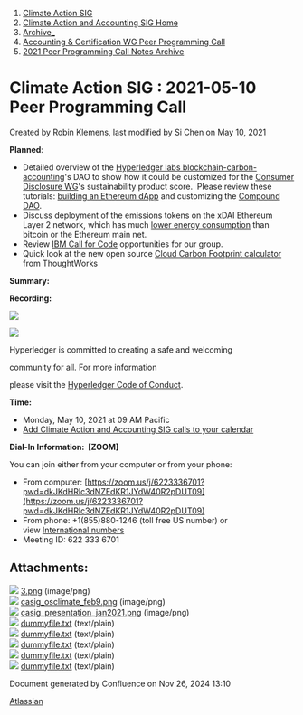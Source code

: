 1. [Climate Action SIG](index.html)
2. [Climate Action and Accounting SIG Home](Climate-Action-and-Accounting-SIG-Home_19005445.html)
3. [Archive\_](Archive__19006062.html)
4. [Accounting &amp; Certification WG Peer Programming Call](19006574.html)
5. [2021 Peer Programming Call Notes Archive](2021-Peer-Programming-Call-Notes-Archive_19006679.html)

# Climate Action SIG : 2021-05-10 Peer Programming Call

Created by Robin Klemens, last modified by Si Chen on May 10, 2021

**Planned**:

- Detailed overview of the [Hyperledger labs blockchain-carbon-accounting](https://github.com/hyperledger-labs/blockchain-carbon-accounting)'s DAO to show how it could be customized for the [Consumer Disclosure WG](Consumer-Disclosure-WG_19005757.html)'s sustainability product score.  Please review these tutorials: [building an Ethereum dApp](https://opentaps.org/2021/02/22/tutorial-building-an-ethereum-dapp-using-react-js-web3modal-ethers-hardhat/) and customizing the [Compound DAO](https://opentaps.org/2021/03/24/tutorial-how-to-customize-and-deploy-compound-dao/).
- Discuss deployment of the emissions tokens on the xDAI Ethereum Layer 2 network, which has much [lower energy consumption](https://www.xdaichain.com/about-xdai/news-and-information/xdai-energy-efficiency) than bitcoin or the Ethereum main net.
- Review [IBM Call for Code](https://developer.ibm.com/callforcode/get-started/climate-change/green-consumption/) opportunities for our group.
- Quick look at the new open source [Cloud Carbon Footprint calculator](https://www.cloudcarbonfootprint.org/docs/overview/) from ThoughtWorks

**Summary:**

**Recording:**

![](https://wiki.hyperledger.org/download/attachments/29034696/Antitrustnotice.png?version=1&modificationDate=1581695654000&api=v2)

![](https://wiki.hyperledger.org/download/attachments/2392771/welcome.png?version=2&modificationDate=1572450107000&api=v2)

Hyperledger is committed to creating a safe and welcoming

community for all. For more information

please visit the [Hyperledger Code of Conduct](https://lf-hyperledger.atlassian.net/wiki/spaces/HYP/pages/19595281/Hyperledger+Code+of+Conduct).

**Time:**

- Monday, May 10, 2021 at 09 AM Pacific
- [Add Climate Action and Accounting SIG calls to your calendar](https://lists.hyperledger.org/g/climate-sig/ics/invite.ics?repeatid=31581)

**Dial-In Information:  \[ZOOM]**

You can join either from your computer or from your phone:

- From computer: [https://zoom.us/j/6223336701?pwd=dkJKdHRlc3dNZEdKR1JYdW40R2pDUT09](https://zoom.us/j/6223336701?pwd=dkJKdHRlc3dNZEdKR1JYdW40R2pDUT09)
- From phone: +1(855)880-1246 (toll free US number) or view [International numbers](https://zoom.us/u/bAaJoyznp)
- Meeting ID: 622 333 6701

## Attachments:

![](images/icons/bullet_blue.gif) [3.png](attachments/19007418/19007420.png) (image/png)  
![](images/icons/bullet_blue.gif) [casig\_osclimate\_feb9.png](attachments/19007418/19007423.png) (image/png)  
![](images/icons/bullet_blue.gif) [casig\_presentation\_jan2021.png](attachments/19007418/19007424.png) (image/png)  
![](images/icons/bullet_blue.gif) [dummyfile.txt](attachments/19007418/19007419.txt) (text/plain)  
![](images/icons/bullet_blue.gif) [dummyfile.txt](attachments/19007418/19007421.txt) (text/plain)  
![](images/icons/bullet_blue.gif) [dummyfile.txt](attachments/19007418/19007422.txt) (text/plain)  
![](images/icons/bullet_blue.gif) [dummyfile.txt](attachments/19007418/19007425.txt) (text/plain)  
![](images/icons/bullet_blue.gif) [dummyfile.txt](attachments/19007418/19007426.txt) (text/plain)

Document generated by Confluence on Nov 26, 2024 13:10

[Atlassian](http://www.atlassian.com/)
